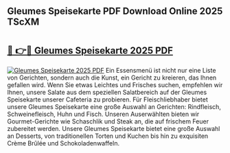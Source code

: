 ## Gleumes Speisekarte PDF Download Online 2025 TScXM

# <h2><a href="http://gc7afi.nevu.top/?p=Gleumes+Speisekarte">🔗 👉🔴 Gleumes Speisekarte 2025 PDF</a></h2>

[![Gleumes Speisekarte 2025 PDF](https://i.imgur.com/dBaPXMq.png)](http://gc7afi.nevu.top/?p=Gleumes+Speisekarte)
Ein Essensmenü ist nicht nur eine Liste von Gerichten, sondern auch die Kunst, ein Gericht zu kreieren, das Ihnen gefallen wird. Wenn Sie etwas Leichtes und Frisches suchen, empfehlen wir Ihnen, unsere Salate aus dem speziellen Salatbereich auf der Gleumes Speisekarte unserer Cafeteria zu probieren. Für Fleischliebhaber bietet unsere Gleumes Speisekarte eine große Auswahl an Gerichten: Rindfleisch, Schweinefleisch, Huhn und Fisch. Unseren Auserwählten bieten wir Gourmet-Gerichte wie Schaschlik und Steak an, die auf frischem Feuer zubereitet werden. Unsere Gleumes Speisekarte bietet eine große Auswahl an Desserts, von traditionellen Torten und Kuchen bis hin zu exquisiten Crème Brûlée und Schokoladenwaffeln.
